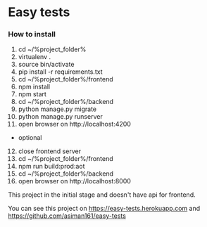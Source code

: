# Easy tests
### How to install

1) cd ~/%project_folder%
2) virtualenv .
3) source bin/activate
4) pip install -r requirements.txt
5) cd ~/%project_folder%/frontend
6) npm install
7) npm start
8) cd ~/%project_folder%/backend
9) python manage.py migrate
10) python manage.py runserver
11) open browser on http://localhost:4200

- optional
12) close frontend server
13) cd ~/%project_folder%/frontend
14) npm run build:prod:aot
15) cd ~/%project_folder%/backend
16) open browser on http://localhost:8000

This project in the initial stage and doesn't have api for frontend.

You can see this project on https://easy-tests.herokuapp.com
and https://github.com/asiman161/easy-tests
